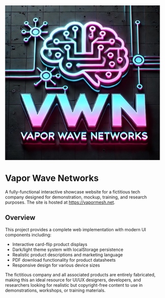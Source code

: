 ![a cover image depciting an 80s vapor wave theme and containing the letters VWN, and the words Vapor Wave Networks'.](https://github.com/rossja/vapormesh/blob/main/www/img/logo-600.jpg)


# Vapor Wave Networks

A fully-functional interactive showcase website for a fictitious tech company designed for demonstration, mockup, training, and research purposes.
The site is hosted at https://vapormesh.net.

## Overview

This project provides a complete web implementation with modern UI components including:

- Interactive card-flip product displays
- Dark/light theme system with localStorage persistence
- Realistic product descriptions and marketing language
- PDF download functionality for product datasheets
- Responsive design for various device sizes

The fictitious company and all associated products are entirely fabricated, making this an ideal resource for UI/UX designers, developers, and researchers looking for realistic but copyright-free content to use in demonstrations, workshops, or training materials.
